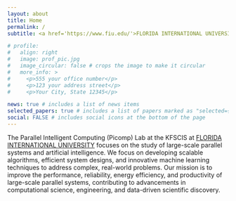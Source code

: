 ```yaml
---
layout: about
title: Home
permalink: /
subtitle: <a href='https://www.fiu.edu/'>FLORIDA INTERNATIONAL UNIVERSITY</a>. 11200 S.W. 8th Street, Miami, Florida 33199.

# profile:
#   align: right
#   image: prof_pic.jpg
#   image_circular: false # crops the image to make it circular
#   more_info: >
#     <p>555 your office number</p>
#     <p>123 your address street</p>
#     <p>Your City, State 12345</p>

news: true # includes a list of news items
selected_papers: true # includes a list of papers marked as "selected={true}"
social: FALSE # includes social icons at the bottom of the page
---
```


The Parallel Intelligent Computing (Picomp) Lab at the KFSCIS at [FLORIDA INTERNATIONAL UNIVERSITY](https://www.fiu.edu/)
 focuses on the study of large-scale parallel systems and artificial intelligence. We focus on developing scalable algorithms, efficient system designs, and innovative machine learning techniques to address complex, real-world problems. Our mission is to improve the performance, reliability, energy efficiency, and productivity of large-scale parallel systems, contributing to advancements in computational science, engineering, and data-driven scientific discovery.
